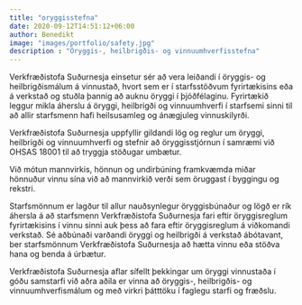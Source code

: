 ```yaml
---
title: "oryggisstefna"
date: 2020-09-12T14:51:12+06:00
author: Benedikt
image: "images/portfolio/safety.jpg"
description : "Öryggis-, heilbrigðis- og vinnuumhverfisstefna"
---
```

Verkfræðistofa Suðurnesja einsetur sér að vera leiðandi í öryggis- og heilbrigðismálum á vinnustað, hvort sem er í starfsstöðvum fyrirtækisins eða á verkstað og stuðla þannig að auknu öryggi í þjóðfélaginu. Fyrirtækið leggur mikla áherslu á öryggi, heilbrigði og vinnuumhverfi í starfsemi sinni til að allir starfsmenn hafi heilsusamleg og ánægjuleg vinnuskilyrði.

Verkfræðistofa Suðurnesja uppfyllir gildandi lög og reglur um öryggi, heilbrigði og vinnuumhverfi og stefnir að öryggisstjórnun í samræmi við OHSAS 18001 til að tryggja stöðugar umbætur.

Við mótun mannvirkis, hönnun og undirbúning framkvæmda miðar hönnuður vinnu sína við að mannvirkið verði sem öruggast í byggingu og rekstri.

Starfsmönnum er lagður til allur nauðsynlegur öryggisbúnaður og lögð er rík áhersla á að starfsmenn Verkfræðistofa Suðurnesja fari eftir öryggisreglum fyrirtækisins í vinnu sinni auk þess að fara eftir öryggisreglum á viðkomandi verkstað. Sé aðbúnaði varðandi öryggi og heilbrigði á verkstað ábótavant, ber starfsmönnum Verkfræðistofa Suðurnesja að hætta vinnu eða stöðva hana og benda á úrbætur.

Verkfræðistofa Suðurnesja aflar sífellt þekkingar um öryggi vinnustaða í góðu samstarfi við aðra aðila er vinna að öryggis-, heilbrigðis- og vinnuumhverfismálum og með virkri þátttöku í faglegu starfi og fræðslu.